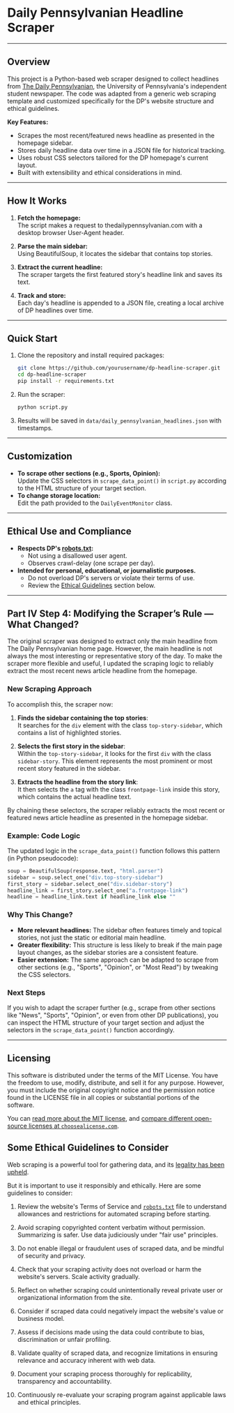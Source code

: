 # Daily Pennsylvanian Headline Scraper

---

## Overview

This project is a Python-based web scraper designed to collect headlines from [The Daily Pennsylvanian](https://www.thedp.com), the University of Pennsylvania's independent student newspaper. The code was adapted from a generic web scraping template and customized specifically for the DP's website structure and ethical guidelines.

**Key Features:**
- Scrapes the most recent/featured news headline as presented in the homepage sidebar.
- Stores daily headline data over time in a JSON file for historical tracking.
- Uses robust CSS selectors tailored for the DP homepage's current layout.
- Built with extensibility and ethical considerations in mind.

---

## How It Works

1. **Fetch the homepage:**  
   The script makes a request to thedailypennsylvanian.com with a desktop browser User-Agent header.

2. **Parse the main sidebar:**  
   Using BeautifulSoup, it locates the sidebar that contains top stories.

3. **Extract the current headline:**  
   The scraper targets the first featured story's headline link and saves its text.

4. **Track and store:**  
   Each day's headline is appended to a JSON file, creating a local archive of DP headlines over time.

---

## Quick Start

1. Clone the repository and install required packages:
    ```bash
    git clone https://github.com/yourusername/dp-headline-scraper.git
    cd dp-headline-scraper
    pip install -r requirements.txt
    ```

2. Run the scraper:
    ```bash
    python script.py
    ```

3. Results will be saved in `data/daily_pennsylvanian_headlines.json` with timestamps.

---

## Customization

- **To scrape other sections (e.g., Sports, Opinion):**  
  Update the CSS selectors in `scrape_data_point()` in `script.py` according to the HTML structure of your target section.
- **To change storage location:**  
  Edit the path provided to the `DailyEventMonitor` class.

---

## Ethical Use and Compliance

- **Respects DP's [robots.txt](https://www.thedp.com/robots.txt):**  
  - Not using a disallowed user agent.
  - Observes crawl-delay (one scrape per day).
- **Intended for personal, educational, or journalistic purposes.**  
  - Do not overload DP's servers or violate their terms of use.
  - Review the [Ethical Guidelines](#some-ethical-guidelines-to-consider) section below.

---

## Part IV Step 4: Modifying the Scraper’s Rule — What Changed?

The original scraper was designed to extract only the main headline from The Daily Pennsylvanian home page. However, the main headline is not always the most interesting or representative story of the day. To make the scraper more flexible and useful, I updated the scraping logic to reliably extract the most recent news article headline from the homepage.

### New Scraping Approach

To accomplish this, the scraper now:

1. **Finds the sidebar containing the top stories**:  
   It searches for the `div` element with the class `top-story-sidebar`, which contains a list of highlighted stories.

2. **Selects the first story in the sidebar**:  
   Within the `top-story-sidebar`, it looks for the first `div` with the class `sidebar-story`. This element represents the most prominent or most recent story featured in the sidebar.

3. **Extracts the headline from the story link**:  
   It then selects the `a` tag with the class `frontpage-link` inside this story, which contains the actual headline text.

By chaining these selectors, the scraper reliably extracts the most recent or featured news article headline as presented in the homepage sidebar.

### Example: Code Logic

The updated logic in the `scrape_data_point()` function follows this pattern (in Python pseudocode):

```python
soup = BeautifulSoup(response.text, "html.parser")
sidebar = soup.select_one("div.top-story-sidebar")
first_story = sidebar.select_one("div.sidebar-story")
headline_link = first_story.select_one("a.frontpage-link")
headline = headline_link.text if headline_link else ""
```

### Why This Change?

- **More relevant headlines:** The sidebar often features timely and topical stories, not just the static or editorial main headline.
- **Greater flexibility:** This structure is less likely to break if the main page layout changes, as the sidebar stories are a consistent feature.
- **Easier extension:** The same approach can be adapted to scrape from other sections (e.g., "Sports", "Opinion", or "Most Read") by tweaking the CSS selectors.

### Next Steps

If you wish to adapt the scraper further (e.g., scrape from other sections like "News", "Sports", "Opinion", or even from other DP publications), you can inspect the HTML structure of your target section and adjust the selectors in the `scrape_data_point()` function accordingly.

---

## Licensing

This software is distributed under the terms of the MIT License. You have the freedom to use, modify, distribute, and sell it for any purpose. However, you must include the original copyright notice and the permission notice found in the LICENSE file in all copies or substantial portions of the software.

You can [read more about the MIT license](https://choosealicense.com/licenses/mit/), and [compare different open-source licenses at `choosealicense.com`](https://choosealicense.com/licenses/).

## Some Ethical Guidelines to Consider

Web scraping is a powerful tool for gathering data, and its [legality has been upheld](https://en.wikipedia.org/wiki/HiQ_Labs_v._LinkedIn).

But it is important to use it responsibly and ethically. Here are some guidelines to consider:

1. Review the website's Terms of Service and [`robots.txt`](https://en.wikipedia.org/wiki/robots.txt) file to understand allowances and restrictions for automated scraping before starting.

2. Avoid scraping copyrighted content verbatim without permission. Summarizing is safer. Use data judiciously under "fair use" principles.

3. Do not enable illegal or fraudulent uses of scraped data, and be mindful of security and privacy.

4. Check that your scraping activity does not overload or harm the website's servers. Scale activity gradually.

5. Reflect on whether scraping could unintentionally reveal private user or organizational information from the site.

6. Consider if scraped data could negatively impact the website's value or business model.

7. Assess if decisions made using the data could contribute to bias, discrimination or unfair profiling.

8. Validate quality of scraped data, and recognize limitations in ensuring relevance and accuracy inherent with web data.  

9. Document your scraping process thoroughly for replicability, transparency and accountability.

10. Continuously re-evaluate your scraping program against applicable laws and ethical principles.
